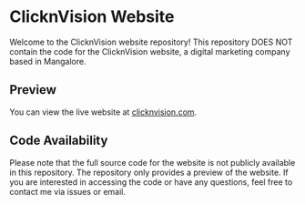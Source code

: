 # ClicknVision Website

Welcome to the ClicknVision website repository! This repository DOES NOT contain the code for the ClicknVision website, a digital marketing company based in Mangalore.

## Preview

You can view the live website at [clicknvision.com](https://www.clicknvision.com).

## Code Availability

Please note that the full source code for the website is not publicly available in this repository. The repository only provides a preview of the website. If you are interested in accessing the code or have any questions, feel free to contact me via issues or email.
